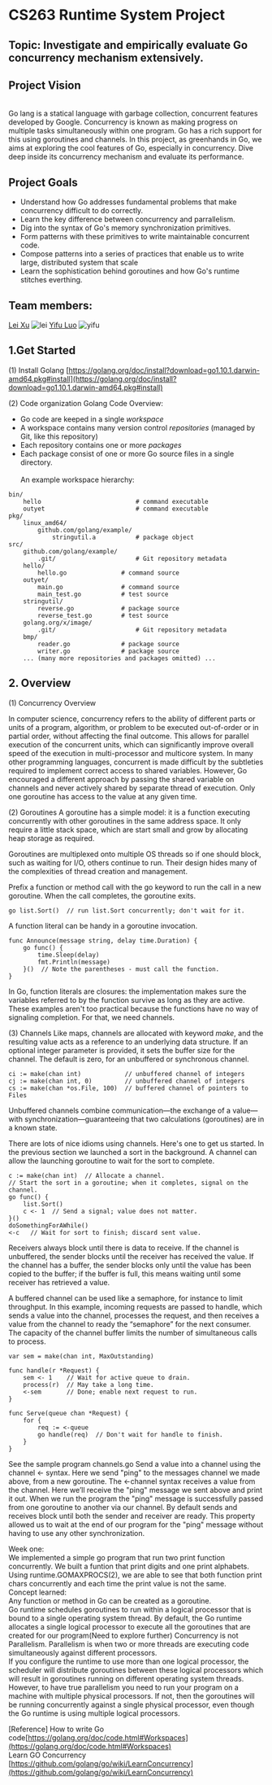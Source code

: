# CS263 Runtime System Project
## Topic: Investigate and empirically evaluate Go concurrency mechanism extensively.

## Project Vision
\
Go lang is a statical language with garbage collection, concurrent features developed by Google. Concurrency is known as making progress on multiple tasks simultaneously within one program. Go has a rich support for this using goroutines and channels. In this project, as greenhands in Go, we aims at exploring  the cool features of Go, especially in concurrency. Dive deep inside its concurrency mechanism and evaluate its performance.

## Project Goals
- Understand how Go addresses fundamental problems that make concurrency difficult to do correctly.
- Learn the key difference between concurrency and parrallelism.
- Dig into the syntax of Go's memory synchronization primitives.
- Form patterns with these primitives to write maintainable concurrent code.
- Compose patterns into a series of practices that enable us to write large, distributed system that scale
- Learn the sophistication behind goroutines and how Go's runtime stitches everthing.


## Team members:
[Lei Xu](https://github.com/xuleidawang)
![lei](https://raw.githubusercontent.com/xuleidawang/CS263Project/master/images/lei.jpg)
[Yifu Luo](https://github.com/443582555)
![yifu](https://raw.githubusercontent.com/xuleidawang/CS263Project/master/images/yifu.jpg)

## 1.Get Started
(1) Install Golang
[https://golang.org/doc/install?download=go1.10.1.darwin-amd64.pkg#install](https://golang.org/doc/install?download=go1.10.1.darwin-amd64.pkg#install) 

(2) Code organization 
Golang Code Overview:
- Go code are keeped in a single *workspace*
- A workspace contains many version control *repositories* (managed by Git, like this repository)
- Each repository contains one or more *packages*
- Each package consist of one or more Go source files in a single directory.  
\
An example workspace hierarchy:
```
bin/
    hello                          # command executable
    outyet                         # command executable
pkg/
    linux_amd64/
        github.com/golang/example/
            stringutil.a           # package object
src/
    github.com/golang/example/
        .git/                      # Git repository metadata
	hello/
	    hello.go               # command source
	outyet/
	    main.go                # command source
	    main_test.go           # test source
	stringutil/
	    reverse.go             # package source
	    reverse_test.go        # test source
    golang.org/x/image/
        .git/                      # Git repository metadata
	bmp/
	    reader.go              # package source
	    writer.go              # package source
    ... (many more repositories and packages omitted) ...
```

## 2. Overview
(1) Concurrency Overview

In computer science, concurrency refers to the ability of different parts or units of a program, algorithm, or problem to be executed out-of-order or in partial order, without affecting the final outcome. This allows for parallel execution of the concurrent units, which can significantly improve overall speed of the execution in multi-processor and multicore system. 
In many other programming languages, concurrent is made difficult by the subtleties required to implement correct access to shared variables. However, Go encouraged a different approach by passing the shared variable on channels and never actively shared by separate thread of execution. Only one goroutine has access to the value at any given time. 

(2) Goroutines
A goroutine has a simple model: it is a function executing concurrently with other goroutines in the same address space. It only require a little stack space, which are start small and grow by allocating heap storage as required.

Goroutines are multiplexed onto multiple OS threads so if one should block, such as waiting for I/O, others continue to run. Their design hides many of the complexities of thread creation and management.

Prefix a function or method call with the go keyword to run the call in a new goroutine. When the call completes, the goroutine exits. 
```
go list.Sort()  // run list.Sort concurrently; don't wait for it.
```

A function literal can be handy in a goroutine invocation.

```
func Announce(message string, delay time.Duration) {
    go func() {
        time.Sleep(delay)
        fmt.Println(message)
    }()  // Note the parentheses - must call the function.
}
```

In Go, function literals are closures: the implementation makes sure the variables referred to by the function survive as long as they are active.
These examples aren't too practical because the functions have no way of signaling completion. For that, we need channels.

(3) Channels
Like maps, channels are allocated with keyword *make*, and the resulting value acts as a reference to an underlying data structure. If an optional integer parameter is provided, it sets the buffer size for the channel. The default is zero, for an unbuffered or synchronous channel.

```
ci := make(chan int)            // unbuffered channel of integers
cj := make(chan int, 0)         // unbuffered channel of integers
cs := make(chan *os.File, 100)  // buffered channel of pointers to Files
```

Unbuffered channels combine communication—the exchange of a value—with synchronization—guaranteeing that two calculations (goroutines) are in a known state.

There are lots of nice idioms using channels. Here's one to get us started. In the previous section we launched a sort in the background. A channel can allow the launching goroutine to wait for the sort to complete.

```
c := make(chan int)  // Allocate a channel.
// Start the sort in a goroutine; when it completes, signal on the channel.
go func() {
    list.Sort()
    c <- 1  // Send a signal; value does not matter.
}()
doSomethingForAWhile()
<-c   // Wait for sort to finish; discard sent value.

```


Receivers always block until there is data to receive. If the channel is unbuffered, the sender blocks until the receiver has received the value. If the channel has a buffer, the sender blocks only until the value has been copied to the buffer; if the buffer is full, this means waiting until some receiver has retrieved a value.

A buffered channel can be used like a semaphore, for instance to limit throughput. In this example, incoming requests are passed to handle, which sends a value into the channel, processes the request, and then receives a value from the channel to ready the “semaphore” for the next consumer. The capacity of the channel buffer limits the number of simultaneous calls to process.
```
var sem = make(chan int, MaxOutstanding)

func handle(r *Request) {
    sem <- 1    // Wait for active queue to drain.
    process(r)  // May take a long time.
    <-sem       // Done; enable next request to run.
}

func Serve(queue chan *Request) {
    for {
        req := <-queue
        go handle(req)  // Don't wait for handle to finish.
    }
}
```


See the sample program channels.go 
Send a value into a channel using the channel <- syntax. Here we send "ping" to the messages channel we made above, from a new goroutine.
The <-channel syntax receives a value from the channel. Here we’ll receive the "ping" message we sent above and print it out.
When we run the program the "ping" message is successfully passed from one goroutine to another via our channel.
By default sends and receives block until both the sender and receiver are ready. This property allowed us to wait at the end of our program for the "ping" message without having to use any other synchronization.



Week one:  
We implemented a simple go program that run two print function concurrently. We built a funtion that print digits and one print alphabets. Using runtime.GOMAXPROCS(2), we are able to see that both function print chars concurrently and each time the print value is not the same.   
Concept learned:  
Any function or method in Go can be created as a goroutine.   
Go runtime schedules goroutines to run within a logical processor that is bound to a single operating system thread. By default, the Go runtime allocates a single logical processor to execute all the goroutines that are created for our program(Need to explore further)
Concurrency is not Parallelism. Parallelism is when two or more threads are executing code simultaneously against different processors.  
If you configure the runtime to use more than one logical processor, the scheduler will distribute goroutines between these logical processors which will result in goroutines running on different operating system threads. However, to have true parallelism you need to run your program on a machine with multiple physical processors. If not, then the goroutines will be running concurrently against a single physical processor, even though the Go runtime is using multiple logical processors.  



[Reference]
How to write Go code[https://golang.org/doc/code.html#Workspaces](https://golang.org/doc/code.html#Workspaces) \
Learn GO Concurrency [https://github.com/golang/go/wiki/LearnConcurrency](https://github.com/golang/go/wiki/LearnConcurrency)
